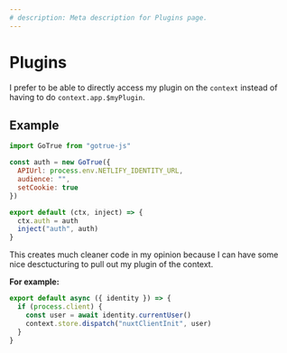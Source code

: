 ```yaml
---
# description: Meta description for Plugins page.
---
```


# Plugins

I prefer to be able to directly access my plugin on the `context` instead of
having to do `context.app.$myPlugin`.

## Example

```js
import GoTrue from "gotrue-js"

const auth = new GoTrue({
  APIUrl: process.env.NETLIFY_IDENTITY_URL,
  audience: "",
  setCookie: true
})

export default (ctx, inject) => {
  ctx.auth = auth
  inject("auth", auth)
}
```

This creates much cleaner code in my opinion because I can have some nice
desctucturing to pull out my plugin of the context.

**For example:**

```js
export default async ({ identity }) => {
  if (process.client) {
    const user = await identity.currentUser()
    context.store.dispatch("nuxtClientInit", user)
  }
}
```
